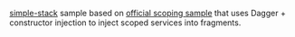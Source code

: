 [simple-stack](https://github.com/Zhuinden/simple-stack) sample based on [official scoping sample](https://github.com/Zhuinden/simple-stack/tree/781525c0d95d49ad0c13d286ca9c2ddb4f91125b/simple-stack-example-scoping/src/main/java/com/zhuinden/simplestackexamplescoping) 
that uses Dagger + constructor injection to inject scoped services into
fragments.